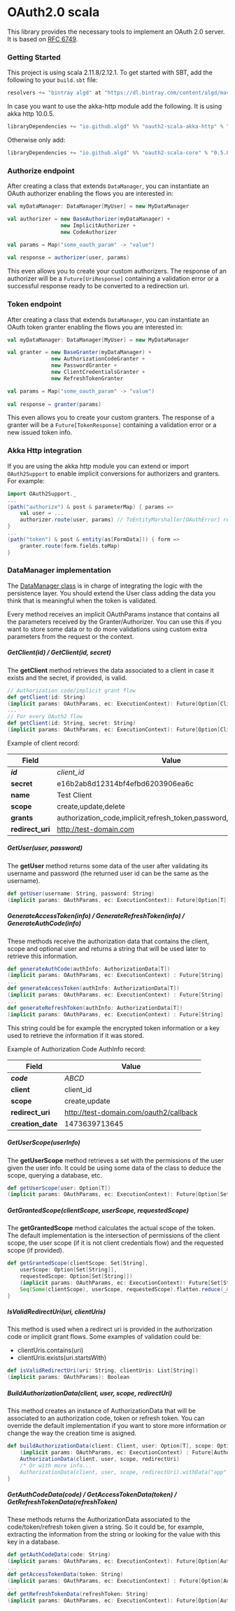 OAuth2.0 scala
=========
This library provides the necessary tools to implement an OAuth 2.0 server.
It is based on [RFC 6749](https://tools.ietf.org/html/rfc6749).
### Getting Started
This project is using scala 2.11.8/2.12.1. To get started with SBT, add the following to your `build.sbt`
file:
```scala
resolvers += "bintray algd" at "https://dl.bintray.com/content/algd/maven"
```
In case you want to use the akka-http module add the following. It is using akka http 10.0.5.
```scala
libraryDependencies += "io.github.algd" %% "oauth2-scala-akka-http" % "0.5.0"
```
Otherwise only add:
```scala
libraryDependencies += "io.github.algd" %% "oauth2-scala-core" % "0.5.0"
```

### Authorize endpoint

After creating a class that extends `DataManager`, you can instantiate an OAuth authorizer enabling the flows you are interested in:
```scala
val myDataManager: DataManager[MyUser] = new MyDataManager

val authorizer = new BaseAuthorizer(myDataManager) +
                 new ImplicitAuthorizer +
                 new CodeAuthorizer

val params = Map("some_oauth_param" -> "value")
                
val response = authorizer(user, params)
```
This even allows you to create your custom authorizers.
The response of an authorizer will be a `Future[UriResponse]` containing a validation error or a successful response ready to be converted to a redirection uri.

### Token endpoint
After creating a class that extends `DataManager`, you can instantiate an OAuth token granter enabling the flows you are interested in:
```scala
val myDataManager: DataManager[MyUser] = new MyDataManager

val granter = new BaseGranter(myDataManager) +
              new AuthorizationCodeGranter +
              new PasswordGranter +
              new ClientCredentialsGranter +
              new RefreshTokenGranter

val params = Map("some_oauth_param" -> "value")
                
val response = granter(params)
```
This even allows you to create your custom granters.
The response of a granter will be a `Future[TokenResponse]` containing a validation error or a new issued token info.

### Akka Http integration
If you are using the akka http module you can extend or import `OAuth2Support` to enable implicit conversions for authorizers and granters. For example:
```scala
import OAuth2Support._
...
(path("authorize") & post & parameterMap) { params =>
    val user = ...
    authorizer.route(user, params) // ToEntityMarshaller[OAuthError] required
}
...
(path("token") & post & entity(as[FormData])) { form =>
    granter.route(form.fields.toMap)      
}
```
### DataManager implementation
The [DataManager class](oauth2-scala-core/src/main/scala/io/github/algd/oauth/data/DataManager.scala) is in charge of integrating the logic with the persistence layer.
You should extend the User class adding the data you think that is meaningful when the token is validated.

Every method receives an implicit OAuthParams instance that contains all the parameters received by the Granter/Authorizer. You can use this if you want to store some data or to do more validations using custom extra parameters from the request or the context.

##### GetClient(id) / GetClient(id, secret)

The **getClient** method retrieves the data associated to a client in case it exists and the secret, if provided, is valid.
```scala
// Authorization code/implicit grant flow
def getClient(id: String)
(implicit params: OAuthParams, ec: ExecutionContext): Future[Option[Client]]
...
// For every OAuth2 flow
def getClient(id: String, secret: String)
(implicit params: OAuthParams, ec: ExecutionContext): Future[Option[Client]]
```
Example of client record:

|Field|Value|
|-----|-----|
|***id***|*client_id*|
|**secret**|e16b2ab8d12314bf4efbd6203906ea6c|
|**name**|Test Client|
|**scope**|create,update,delete|
|**grants**|authorization_code,implicit,refresh_token,password,client_credentials|
|**redirect_uri**|http://test-domain.com|

##### GetUser(user, password)

The **getUser** method returns some data of the user after validating its username and password (the returned user id can be the same as the username). 
```scala
def getUser(username: String, password: String)
(implicit params: OAuthParams, ec: ExecutionContext): Future[Option[T]]
```
##### GenerateAccessToken(info) / GenerateRefreshToken(info) / GenerateAuthCode(info)
These methods receive the authorization data that contains the client, scope and optional user and returns a string that will be used later to retrieve this information.
```scala
def generateAuthCode(authInfo: AuthorizationData[T])
(implicit params: OAuthParams, ec: ExecutionContext) : Future[String]
...
def generateAccessToken(authInfo: AuthorizationData[T])
(implicit params: OAuthParams, ec: ExecutionContext) : Future[String]
...
def generateRefreshToken(authInfo: AuthorizationData[T])
(implicit params: OAuthParams, ec: ExecutionContext) : Future[String]
```
This string could be for example the encrypted token information or a key used to retrieve the information if it was stored.

Example of Authorization Code AuthInfo record:

|Field|Value|
|-----|-----|
|***code***|*ABCD*|
|**client**|client_id|
|**scope**|create,update|
|**redirect_uri**|http://test-domain.com/oauth2/callback|
|**creation_date**|1473639713645|

##### GetUserScope(userInfo)
The **getUserScope** method retrieves a set with the permissions of the user given the user info. It could be using some data of the class to deduce the scope, querying a database, etc.
```scala
def getUserScope(user: Option[T])
(implicit params: OAuthParams, ec: ExecutionContext): Future[Option[Set[String]]]
```

##### GetGrantedScope(clientScope, userScope, requestedScope)
The **getGrantedScope** method calculates the actual scope of the token. The default implementation is the intersection of permissions of the client scope, the user scope (if it is not client credentials flow) and the requested scope (if provided).
```scala
def getGrantedScope(clientScope: Set[String],
    userScope: Option[Set[String]],
    requestedScope: Option[Set[String]])
    (implicit params: OAuthParams, ec: ExecutionContext): Future[Set[String]] = Future.successful{
    Seq(Some(clientScope), userScope, requestedScope).flatten.reduce(_&_)
}
```

##### IsValidRedirectUri(uri, clientUris)
This method is used when a redirect uri is provided in the authorization code or implicit grant flows. Some examples of validation could be:
- clientUris.contains(uri)
- clientUris.exists(uri.startsWith)
```scala
def isValidRedirectUri(uri: String, clientUris: List[String])
(implicit params: OAuthParams): Boolean
```

##### BuildAuthorizationData(client, user, scope, redirectUri)
This method creates an instance of AuthorizationData that will be associated to an authorization code, token or refresh token. You can override the default implementation if you want to store more information or change the way the creation time is asigned.
```scala
def buildAuthorizationData(client: Client, user: Option[T], scope: Option[Set[String]], redirectUri: Option[String] = None)
    (implicit params: OAuthParams, ec: ExecutionContext) : Future[AuthorizationData[T]] = Future.successful {
    AuthorizationData(client, user, scope, redirectUri)
    /* Or with more info...
    AuthorizationData(client, user, scope, redirectUri).withData("app" -> "testApp") */
}
```

##### GetAuthCodeData(code) / GetAccessTokenData(token) / GetRefreshTokenData(refreshToken)
These methods returns the AuthorizationData associated to the code/token/refresh token given a string. So it could be, for example, extracting the information from the string or looking for the value with this key in a database.
```scala
def getAuthCodeData(code: String)
(implicit params: OAuthParams, ec: ExecutionContext): Future[Option[AuthorizationData[T]]]
...
def getAccessTokenData(token: String)
(implicit params: OAuthParams, ec: ExecutionContext) : Future[Option[AuthorizationData[T]]]
...
def getRefreshTokenData(refreshToken: String)
(implicit params: OAuthParams, ec: ExecutionContext): Future[Option[AuthorizationData[T]]]
```
